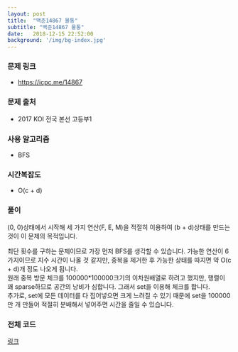 ```yaml
---
layout: post
title:  "백준14867 물통"
subtitle: "백준14867 물통"
date:   2018-12-15 22:52:00
background: '/img/bg-index.jpg'
---
```


### 문제 링크
* https://icpc.me/14867

### 문제 출처
* 2017 KOI 전국 본선 고등부1

### 사용 알고리즘
* BFS

### 시간복잡도
* O(c + d)

### 풀이
(0, 0)상태에서 시작해 세 가지 연산(F, E, M)을 적절히 이용하여 (b + d)상태를 만드는 것이 이 문제의 목적입니다.

최단 횟수를 구하는 문제이므로 가장 먼저 BFS를 생각할 수 있습니다. 가능한 연산이 6가지이므로 지수 시간이 나올 것 같지만, 중복을 제거한 후 가능한 상태를 따지면 약 O(c + d)개 정도 나오게 됩니다.<br>
원래 중복 방문 체크를 100000*100000크기의 이차원배열로 하려고 했지만, 행렬이 꽤 sparse하므로 공간의 낭비가 심합니다. 그래서 set을 이용해 체크를 합니다.<br>
추가로, set에 모든 데이터를 다 집어넣으면 크게 느려질 수 있기 때문에 set을 100000만 개 만들어 적절히 분배해서 넣어주면 시간을 줄일 수 있습니다.

### 전체 코드
<a href = "https://github.com/justiceHui/BOJ/blob/master/KOI_Final/14867.cpp">링크</a>
